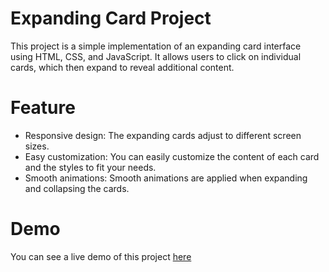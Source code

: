 <h1>Expanding Card Project</h1>
<p>This project is a simple implementation of an expanding card interface using HTML, CSS, and JavaScript. It allows users to click on individual cards,
which then expand to reveal additional content.</p>


###
<h1>Feature</h1>
<ul> 
  <li>Responsive design: The expanding cards adjust to different screen sizes.</li>
  <li>Easy customization: You can easily customize the content of each card and the styles to fit your needs.</li>
  <li>Smooth animations: Smooth animations are applied when expanding and collapsing the cards.</li>
</ul>

###
<h1>Demo</h1>
<p>You can see a live demo of this project <a href="https://expandingcards-eight.vercel.app/">here</a></p>

